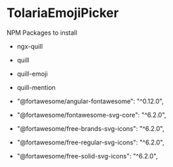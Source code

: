 # TolariaEmojiPicker

NPM Packages to install
- ngx-quill
- quill
- quill-emoji
- quill-mention


- "@fortawesome/angular-fontawesome": "^0.12.0",
- "@fortawesome/fontawesome-svg-core": "^6.2.0",
- "@fortawesome/free-brands-svg-icons": "^6.2.0",
- "@fortawesome/free-regular-svg-icons": "^6.2.0",
- "@fortawesome/free-solid-svg-icons": "^6.2.0",
